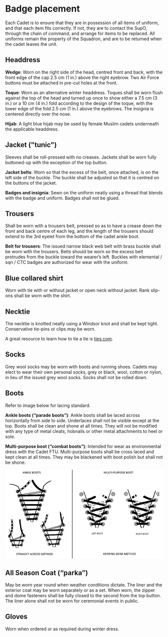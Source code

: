 # Badge placement

Each Cadet is to ensure that they are in possession of all items of uniform, and that each item fits correctly. If not, they are to contact the SupO, through the chain of command, and arrange for items to be replaced. All uniforms remain the property of the Squadron, and are to be returned when the cadet leaves the unit.

## Headdress

**Wedge**: Worn on the right side of the head, centred front and back, with the front edge of the cap 2.5 cm \(1 in.\) above the right eyebrow. Two Air Force buttons must be attached in pre-cut holes at the front.

**Toque**: Worn as an alternative winter headdress. Toques shall be worn flush against the top of the head and turned up once to show either a 7.5 cm \(3 in.\) or a 10 cm \(4 in.\) fold according to the design of the toque, with the lower edge of the fold 2.5 cm \(1 in.\) above the eyebrows. The insignia is centered directly over the nose.

**Hijab**: A light blue hijab may be used by female Muslim cadets underneath the applicable headdress.

## Jacket \("tunic"\)

Sleeves shall be roll-pressed with no creases. Jackets shall be worn fully buttoned-up with the exception of the top button.

**Jacket belts**: Worn so that the excess of the belt, once attached, is on the left side of the buckle. The buckle shall be adjusted so that it is centred on the buttons of the jacket.

**Badges and insignia**: Sewn on the uniform neatly using a thread that blends with the badge and uniform. Badges shall not be glued.

## Trousers

Shall be worn with a trousers belt, pressed so as to have a crease down the front and back centre of each leg, and the length of the trousers should extend to the 3rd eyelet from the bottom of the cadet ankle boot.

**Belt for trousers**: The issued narrow black web belt with brass buckle shall be worn with the trousers. Belts should be worn so the excess belt protrudes from the buckle toward the wearer’s left. Buckles with elemental / sqn / CTC badges are authorized for wear with the uniform.

## Blue collared shirt

Worn with tie with or without jacket or open neck without jacket. Rank slip-ons shall be worn with the shirt.

## Necktie

The necktie is knotted neatly using a Windsor knot and shall be kept tight. Conservative tie-pins or clips may be worn.

A great resource to learn how to tie a tie is [ties.com](https://www.ties.com/how-to-tie-a-tie).

## Socks

Grey wool socks may be worn with boots and running shoes. Cadets may elect to wear their own personal socks, grey or black, wool, cotton or nylon, in lieu of the issued grey wool socks. Socks shall not be rolled down.

## Boots

Refer to image below for lacing standard.

**Ankle boots \(“parade boots”\)**: Ankle boots shall be laced across horizontally from side to side. Underlaces shall not be visible except at the top. Boots shall be clean and shone at all times. They will not be modified with any type of metal cleats, hobnails or other metal attachments to heel or sole.

**Multi-purpose boot \(“combat boots”\)**: Intended for wear as environmental dress with the Cadet FTU. Multi-purpose boots shall be cross laced and kept clean at all times. They may be blackened with boot polish but shall not be shone.

![Lacing standard](../.gitbook/assets/lace-standards.png)

## All Season Coat \(“parka”\)

May be worn year round when weather conditions dictate. The liner and the exterior coat may be worn separately or as a set. When worn, the zipper and dome fasteners shall be fully closed to the second from the top button. The liner alone shall not be worn for ceremonial events in public.

## Gloves

Worn when ordered or as required during winter dress.

